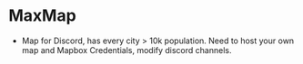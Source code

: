 # MaxMap
- Map for Discord, has every city > 10k population. Need to host your own map and Mapbox Credentials, modify discord channels.
